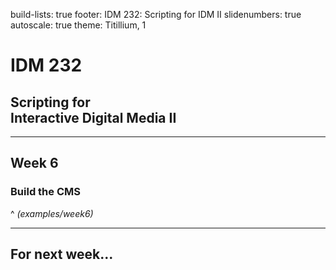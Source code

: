 build-lists: true
footer: IDM 232: Scripting for IDM II
slidenumbers: true
autoscale: true
theme: Titillium, 1

# IDM 232
## Scripting for<br>Interactive Digital Media II

---

## Week 6
### Build the CMS

^ _(examples/week6)_

---

## For next week...
